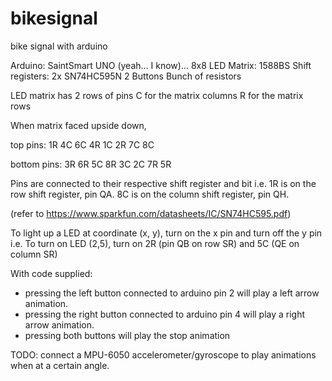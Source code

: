 # bikesignal
bike signal with arduino

Arduino: SaintSmart UNO (yeah... I know)...
8x8 LED Matrix: 1588BS
Shift registers: 2x SN74HC595N
2 Buttons
Bunch of resistors

LED matrix has 2 rows of pins 
C for the matrix columns
R for the matrix rows

When matrix faced upside down,

top pins: 1R 4C 6C 4R 1C 2R 7C 8C

bottom pins: 3R 6R 5C 8R 3C 2C 7R 5R

Pins are connected to their respective shift register and bit i.e. 1R is on the row shift register, pin QA. 8C is on the column shift register, pin QH.

(refer to https://www.sparkfun.com/datasheets/IC/SN74HC595.pdf)

To light up a LED at coordinate (x, y), turn on the x pin and turn off the y pin i.e. To turn on LED (2,5), turn on 2R (pin QB on row SR) and 5C (QE on column SR)

With code supplied: 
- pressing the left button connected to arduino pin 2 will play a left arrow animation.
- pressing the right button connected to arduino pin 4 will play a right arrow animation.
- pressing both buttons will play the stop animation

TODO: connect a MPU-6050 accelerometer/gyroscope to play animations when at a certain angle.
